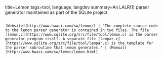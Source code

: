 title=Lemon
tags=tool, language, langdev
summary=An LALR(1) parser generator maintained as part of the SQLite project.
~~~~~~

[Website](http://www.hwaci.com/sw/lemon/) | "The complete source code to the lemon parser generator is contained in two files. The file [lemon.c](https://www.sqlite.org/src/file/tool/lemon.c) is the parser generator program itself. A separate file [lempar.c](https://www.sqlite.org/src/file/tool/lempar.c) is the template for the parser subroutine that lemon generates." | [Manual](http://www.hwaci.com/sw/lemon/lemon.html)

